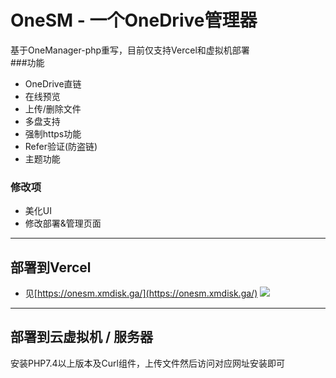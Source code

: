 # OneSM - 一个OneDrive管理器
基于OneManager-php重写，目前仅支持Vercel和虚拟机部署<br />
###功能
- OneDrive直链
- 在线预览
- 上传/删除文件
- 多盘支持
- 强制https功能
- Refer验证(防盗链)
- 主题功能
### 修改项
- 美化UI
- 修改部署&管理页面
*****
## 部署到Vercel
- 见[https://onesm.xmdisk.ga/](https://onesm.xmdisk.ga/)
<img src="https://onesm.xmdisk.ga/VC.png" /><br />
----------
## 部署到云虚拟机 / 服务器
安装PHP7.4以上版本及Curl组件，上传文件然后访问对应网址安装即可
